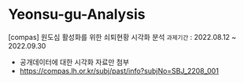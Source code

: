 # Yeonsu-gu-Analysis
[compas] 원도심 활성화를 위한 쇠퇴현황 시각화 분석
```과제기간``` : 2022.08.12 ~ 2022.09.30
* 공개데이터에 대한 시각화 자료만 첨부
* https://compas.lh.or.kr/subj/past/info?subjNo=SBJ_2208_001
